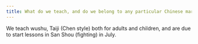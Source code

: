 ```yaml
---
title: What do we teach, and do we belong to any particular Chinese martial arts style?
---
```


We teach wushu, Taiji (Chen style) both for adults and children, and are due to start lessons in San Shou (fighting) in July.